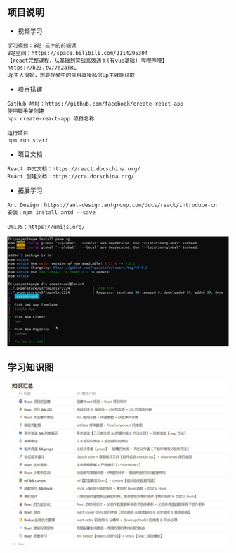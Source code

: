 ## 项目说明

- 视频学习

```
学习视频：B站-三十的前端课
B站空间：https://space.bilibili.com/2114295304
【react完整课程，从基础到实战高效通关(有vue基础)-哔哩哔哩】 https://b23.tv/7d2aTRL
Up主人很好，想要视频中的资料直接私信Up主就能获取
```

- 项目搭建

```
GitHub 地址：https://github.com/facebook/create-react-app
使用脚手架创建
npx create-react-app 项目名称

运行项目
npm run start
```

- 项目文档

```
React 中文文档：https://react.docschina.org/
React 创建文档：https://cra.docschina.org/
```

- 拓展学习

```
Ant Design：https://ant-design.antgroup.com/docs/react/introduce-cn
安装：npm install antd --save

UmiJS：https://umijs.org/
```

![umi](doc/umi.png)

## 学习知识图

![umi](doc/知识全览.png)
